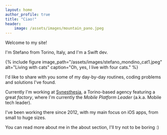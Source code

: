 ```yaml
---
layout: home
author_profile: true
title: "Ciao!"
header:
    image: /assets/images/mountain_pano.jpeg
---
```


Welcome to my site!

I'm Stefano from Torino, Italy, and I'm a Swift dev.

{% include figure image_path="/assets/images/stefano_mondino_cat1.jpeg" alt="Living with cats" caption="Oh, yes, I live with four cats." %}

I'd like to share with you some of my day-by-day routines, coding problems and solutions I've found.

Currently I'm working at [Synesthesia](https://synesthesia.it), a Torino-based agency featuring a great *factory*, where I'm currently the *Mobile Platform Leader* (a.k.a. Mobile tech leader).

I've been working there since 2012, with my main focus on iOS apps, from small to huge sizes.

You can read more about me in the about section, I'll try not to be boring :) 
